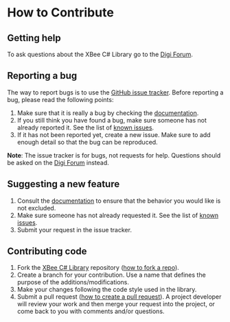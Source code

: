 # How to Contribute

## Getting help

To ask questions about the XBee C# Library go to the 
[Digi Forum](http://www.digi.com/support/forum).


## Reporting a bug

The way to report bugs is to use the 
[GitHub issue tracker](http://github.com/digidotcom/xbee-csharp/issues).
Before reporting a bug, please read the following points:

1. Make sure that it is really a bug by checking the 
[documentation](https://www.digi.com/resources/documentation/digidocs/90002359/).
2. If you still think you have found a bug, make sure someone has not already
reported it. See the list of 
[known issues](http://github.com/digidotcom/xbee-csharp/issues).
3. If it has not been reported yet, create a new issue. Make sure to add enough 
detail so that the bug can be reproduced.

**Note**: The issue tracker is for bugs, not requests for help. Questions 
should be asked on the [Digi Forum](http://www.digi.com/support/forum) instead.


## Suggesting a new feature

1. Consult the [documentation](https://www.digi.com/resources/documentation/digidocs/90002359/) 
to ensure that the behavior you would like is not excluded.
2. Make sure someone has not already requested it. See the list of 
[known issues](http://github.com/digidotcom/xbee-csharp/issues).
3. Submit your request in the issue tracker.


## Contributing code

1. Fork the [XBee C# Library](http://github.com/digidotcom/xbee-csharp) 
repository ([how to fork a repo](https://help.github.com/articles/fork-a-repo/)).
2. Create a branch for your contribution. Use a name that defines the purpose of the additions/modifications. 
3. Make your changes following the code style used in the library.
4. Submit a pull request ([how to create a pull request](https://help.github.com/articles/fork-a-repo/#next-steps)).
A project developer will review your work and then merge your request into the
project, or come back to you with comments and/or questions.

